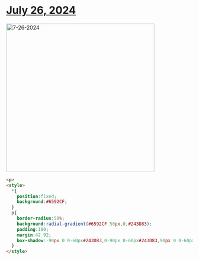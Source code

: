 # [July 26, 2024](https://cssbattle.dev/play/GNrUGaHW1z8dl9laoSyH)

<img src="https://firebasestorage.googleapis.com/v0/b/cssbattleapp.appspot.com/o/user%2Fe6YbeBahWNPT7VpE2rE2p85byxa2%2Ftargets%2Ftarget_nZNFqfq@2x.png?alt=media" width="400" alt="7-26-2024" />

```html
<p>
<style>
  *{
    position:fixed;
    background:#6592CF;
  }
  p{
    border-radius:50%;
    background:radial-gradient(#6592CF 50px,0,#243D83);
    padding:100;
    margin:42 92;
    box-shadow:-90px 0 0-60px#243D83,0-90px 0-60px#243D83,90px 0 0-60px#243D83,0 90px 0-60px#243D83;
  }
</style>
```
